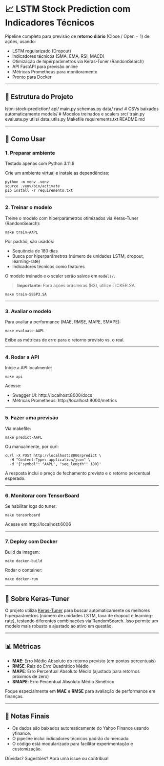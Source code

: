 # 📈 LSTM Stock Prediction com Indicadores Técnicos

Pipeline completo para previsão de **retorno diário** (Close / Open − 1) de ações, usando:
- LSTM regularizado (Dropout)
- Indicadores técnicos (SMA, EMA, RSI, MACD)
- Otimização de hiperparâmetros via Keras-Tuner (RandomSearch)
- API FastAPI para previsão online
- Métricas Prometheus para monitoramento
- Pronto para Docker

---

## 📁 Estrutura do Projeto

lstm-stock-prediction/
    api/
        main.py
        schemas.py
    data/
        raw/                # CSVs baixados automaticamente
    models/                 # Modelos treinados e scalers
    src/
        train.py
        evaluate.py
        utils/
            data_utils.py
    Makefile
    requirements.txt
    README.md

---

## 🚀 Como Usar

### 1. Preparar ambiente

Testado apenas com Python 3.11.9

Crie um ambiente virtual e instale as dependências:

    python -m venv .venv
    source .venv/bin/activate
    pip install -r requirements.txt

---

### 2. Treinar o modelo

Treine o modelo com hiperparâmetros otimizados via Keras-Tuner (RandomSearch):

    make train-AAPL

Por padrão, são usados:
- Sequência de 180 dias
- Busca por hiperparâmetros (número de unidades LSTM, dropout, learning-rate)
- Indicadores técnicos como features

O modelo treinado e o scaler serão salvos em `models/`.

> **Importante:** Para ações brasileiras (B3), utilize TICKER.SA

    make train-SBSP3.SA

---

### 3. Avaliar o modelo

Para avaliar a performance (MAE, RMSE, MAPE, SMAPE):

    make evaluate-AAPL

Exibe as métricas de erro para o retorno previsto vs. o real.

---

### 4. Rodar a API

Inicie a API localmente:

    make api

Acesse:
- Swagger UI: http://localhost:8000/docs
- Métricas Prometheus: http://localhost:8000/metrics

---

### 5. Fazer uma previsão

Via makefile:

    make predict-AAPL

Ou manualmente, por curl:

    curl -X POST http://localhost:8000/predict \
      -H "Content-Type: application/json" \
      -d '{"symbol": "AAPL", "seq_length": 180}'

A resposta inclui o preço de fechamento previsto e o retorno percentual esperado.

---

### 6. Monitorar com TensorBoard

Se habilitar logs do tuner:

    make tensorboard

Acesse em http://localhost:6006

---

### 7. Deploy com Docker

Build da imagem:

    make docker-build

Rodar o container:

    make docker-run

---

## 🧠 Sobre Keras-Tuner

O projeto utiliza [Keras-Tuner](https://keras.io/keras_tuner/) para buscar automaticamente os melhores hiperparâmetros (número de unidades LSTM, taxa de dropout e learning-rate), testando diferentes combinações via RandomSearch. Isso permite um modelo mais robusto e ajustado ao ativo em questão.

---

## 📊 Métricas

- **MAE**: Erro Médio Absoluto do retorno previsto (em pontos percentuais)
- **RMSE**: Raiz do Erro Quadrático Médio
- **MAPE**: Erro Percentual Absoluto Médio (ajustado para retornos próximos de zero)
- **SMAPE**: Erro Percentual Absoluto Médio Simétrico

Foque especialmente em **MAE** e **RMSE** para avaliação de performance em finanças.

---

## 📌 Notas Finais

- Os dados são baixados automaticamente do Yahoo Finance usando yfinance.
- O pipeline inclui indicadores técnicos padrão do mercado.
- O código está modularizado para facilitar experimentação e customização.

Dúvidas? Sugestões? Abra uma issue ou contribua!
